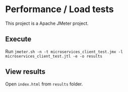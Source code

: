 # Performance / Load tests

This project is a Apache JMeter project.

## Execute

Run `jmeter.sh -n -t microservices_client_test.jmx -l microservices_client_test.jtl -e -o results`

## View results

Open `index.html` from `results` folder.
